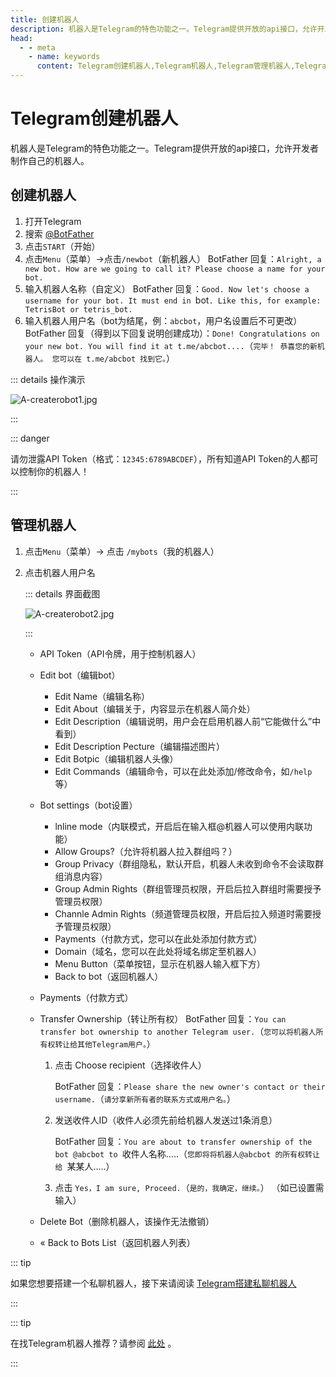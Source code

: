 ```yaml
---
title: 创建机器人
description: 机器人是Telegram的特色功能之一。Telegram提供开放的api接口，允许开发者制作自己的机器人。本文介绍了如何创建自己的机器人，以及管理机器人的各项功能说明。访问TGwiki - Telegram知识库，了解更多Telegram使用技巧。
head:
  - - meta
    - name: keywords
      content: Telegram创建机器人,Telegram机器人,Telegram管理机器人,Telegram编辑机器人,TG创建机器人,TG机器人,TG管理机器人,TG编辑机器人,电报创建机器人,电报机器人,电报管理机器人,电报编辑机器人,Telegram功能,TGwiki,Telegram知识库
---
```


# Telegram创建机器人

机器人是Telegram的特色功能之一。Telegram提供开放的api接口，允许开发者制作自己的机器人。

## 创建机器人

1. 打开Telegram
2. 搜索 [@BotFather](https://t.me/botfather)
3. 点击`START`（开始）
4. 点击`Menu`（菜单）->点击`/newbot`（新机器人）
    BotFather 回复：`Alright, a new bot. How are we going to call it? Please choose a name for your bot.`
5. 输入机器人名称（自定义）
    BotFather 回复：`Good. Now let's choose a username for your bot. It must end in `bot`. Like this, for example: TetrisBot or tetris_bot.`
6. 输入机器人用户名（bot为结尾，例：`abcbot`，用户名设置后不可更改）
    BotFather 回复（得到以下回复说明创建成功）：`Done! Congratulations on your new bot. You will find it at t.me/abcbot....`（`完毕！ 恭喜您的新机器人。 您可以在 t.me/abcbot 找到它。`）

::: details 操作演示

![A-createrobot1.jpg](https://cdn.jsdelivr.net/gh/tgwiki/images/A/createrobot1.jpg)

:::

::: danger

请勿泄露API Token（格式：`12345:6789ABCDEF`），所有知道API Token的人都可以控制你的机器人！

:::

## 管理机器人

1. 点击`Menu`（菜单）-> 点击 `/mybots`（我的机器人）

2. 点击机器人用户名

   ::: details 界面截图

   ![A-createrobot2.jpg](https://cdn.jsdelivr.net/gh/tgwiki/images/A/createrobot2.jpg)

   :::

   - API Token（API令牌，用于控制机器人）

   - Edit bot（编辑bot）

     - Edit Name（编辑名称）
     - Edit About（编辑关于，内容显示在机器人简介处）
     - Edit Description（编辑说明，用户会在启用机器人前“它能做什么”中看到）
     - Edit Description Pecture（编辑描述图片）
     - Edit Botpic（编辑机器人头像）
     - Edit Commands（编辑命令，可以在此处添加/修改命令，如`/help`等）

   - Bot settings（bot设置）

     - lnline mode（内联模式，开启后在输入框@机器人可以使用内联功能）
     - Allow Groups?（允许将机器人拉入群组吗？）
     - Group Privacy（群组隐私，默认开启，机器人未收到命令不会读取群组消息内容）
     - Group Admin Rights（群组管理员权限，开启后拉入群组时需要授予管理员权限）
     - Channle Admin Rights（频道管理员权限，开启后拉入频道时需要授予管理员权限）
     - Payments（付款方式，您可以在此处添加付款方式）
     - Domain（域名，您可以在此处将域名绑定至机器人）
     - Menu Button（菜单按钮，显示在机器人输入框下方）
     - Back to bot（返回机器人）

   - Payments（付款方式） 

   - Transfer Ownership（转让所有权）
     BotFather 回复：`You can transfer bot ownership to another Telegram user.`（`您可以将机器人所有权转让给其他Telegram用户。`）

     1. 点击 Choose recipient（选择收件人）

        BotFather 回复：`Please share the new owner's contact or their username.`（`请分享新所有者的联系方式或用户名。`）

     2. 发送收件人ID（收件人必须先前给机器人发送过1条消息）

        BotFather 回复：`You are about to transfer ownership of the bot @abcbot to `收件人名称.....（`您即将将机器人@abcbot 的所有权转让给 `某某人.....）

     3. 点击 `Yes，I am sure, Proceed.`（`是的，我确定，继续。`）
        （如已设置需输入）

   - Delete Bot（删除机器人，该操作无法撤销）

   - « Back to Bots List（返回机器人列表）

::: tip

如果您想要搭建一个私聊机器人，接下来请阅读 [Telegram搭建私聊机器人](/tgwiki/livegram)

:::

::: tip

在找Telegram机器人推荐？请参阅 [此处](/tgwiki/robot) 。

:::
